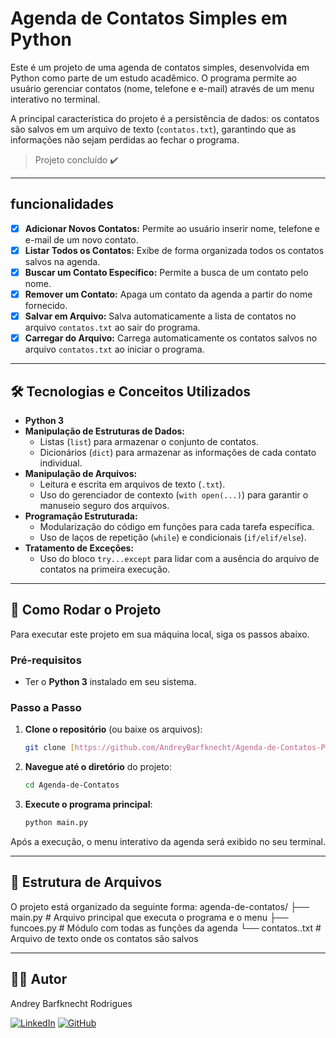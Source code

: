 # Agenda de Contatos Simples em Python

Este é um projeto de uma agenda de contatos simples, desenvolvida em Python como parte de um estudo acadêmico. O programa permite ao usuário gerenciar contatos (nome, telefone e e-mail) através de um menu interativo no terminal.

A principal característica do projeto é a persistência de dados: os contatos são salvos em um arquivo de texto (`contatos.txt`), garantindo que as informações não sejam perdidas ao fechar o programa.

> Projeto concluído ✔️

---

##  funcionalidades

-   [x] **Adicionar Novos Contatos:** Permite ao usuário inserir nome, telefone e e-mail de um novo contato.
-   [x] **Listar Todos os Contatos:** Exibe de forma organizada todos os contatos salvos na agenda.
-   [x] **Buscar um Contato Específico:** Permite a busca de um contato pelo nome.
-   [x] **Remover um Contato:** Apaga um contato da agenda a partir do nome fornecido.
-   [x] **Salvar em Arquivo:** Salva automaticamente a lista de contatos no arquivo `contatos.txt` ao sair do programa.
-   [x] **Carregar do Arquivo:** Carrega automaticamente os contatos salvos no arquivo `contatos.txt` ao iniciar o programa.

---

## 🛠️ Tecnologias e Conceitos Utilizados

-   **Python 3**
-   **Manipulação de Estruturas de Dados:**
    -   Listas (`list`) para armazenar o conjunto de contatos.
    -   Dicionários (`dict`) para armazenar as informações de cada contato individual.
-   **Manipulação de Arquivos:**
    -   Leitura e escrita em arquivos de texto (`.txt`).
    -   Uso do gerenciador de contexto (`with open(...)`) para garantir o manuseio seguro dos arquivos.
-   **Programação Estruturada:**
    -   Modularização do código em funções para cada tarefa específica.
    -   Uso de laços de repetição (`while`) e condicionais (`if/elif/else`).
-   **Tratamento de Exceções:**
    -   Uso do bloco `try...except` para lidar com a ausência do arquivo de contatos na primeira execução.

---

## 🚀 Como Rodar o Projeto

Para executar este projeto em sua máquina local, siga os passos abaixo.

### Pré-requisitos

-   Ter o **Python 3** instalado em seu sistema.

### Passo a Passo

1.  **Clone o repositório** (ou baixe os arquivos):
    ```bash
    git clone [https://github.com/AndreyBarfknecht/Agenda-de-Contatos-Python]
    ```

2.  **Navegue até o diretório** do projeto:
    ```bash
    cd Agenda-de-Contatos
    ```

3.  **Execute o programa principal**:
    ```bash
    python main.py
    ```

Após a execução, o menu interativo da agenda será exibido no seu terminal.

---

## 📂 Estrutura de Arquivos

O projeto está organizado da seguinte forma:
agenda-de-contatos/
├── main.py   # Arquivo principal que executa o programa e o menu
├── funcoes.py    # Módulo com todas as funções da agenda
└── contatos..txt     # Arquivo de texto onde os contatos são salvos

---

## 👨‍💻 Autor

Andrey Barfknecht Rodrigues

[![LinkedIn](https://img.shields.io/badge/linkedin-%230077B5.svg?style=for-the-badge&logo=linkedin&logoColor=white)](https://www.linkedin.com/in/andrey-rodrigues-7084b42b6/)
[![GitHub](https://img.shields.io/badge/github-%23121011.svg?style=for-the-badge&logo=github&logoColor=white)](https://github.com/AndreyBarfknecht)
